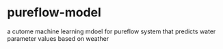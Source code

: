 # pureflow-model
a cutome machine learning mdoel for pureflow system that predicts water parameter values based on weather
